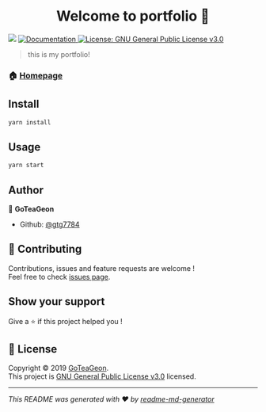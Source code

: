 <h1 align="center">Welcome to portfolio 👋</h1>
<p>
  <img src="https://img.shields.io/badge/version-0.1.0-blue.svg?cacheSeconds=2592000" />
  <a href="https://github.com/gtg7784/Portfolio/blob/master/README.md">
    <img alt="Documentation" src="https://img.shields.io/badge/documentation-yes-brightgreen.svg" target="_blank" />
  </a>
  <a href="https://github.com/gtg7784/Portfolio/blob/master/LICENSE">
    <img alt="License: GNU General Public License v3.0" src="https://img.shields.io/badge/License-GNU General Public License v3.0-yellow.svg" target="_blank" />
  </a>
</p>

> this is my portfolio! 

### 🏠 [Homepage](https://gtg7784.github.io/)

## Install

```sh
yarn install
```

## Usage

```sh
yarn start
```

## Author

👤 **GoTeaGeon**

* Github: [@gtg7784](https://github.com/gtg7784)

## 🤝 Contributing

Contributions, issues and feature requests are welcome !<br />Feel free to check [issues page](https://github.com/gtg7784/Portfolio/issues).

## Show your support

Give a ⭐️ if this project helped you !

## 📝 License

Copyright © 2019 [GoTeaGeon](https://github.com/gtg7784).<br />
This project is [GNU General Public License v3.0](https://github.com/gtg7784/Portfolio/blob/master/LICENSE) licensed.

***
_This README was generated with ❤️ by [readme-md-generator](https://github.com/kefranabg/readme-md-generator)_